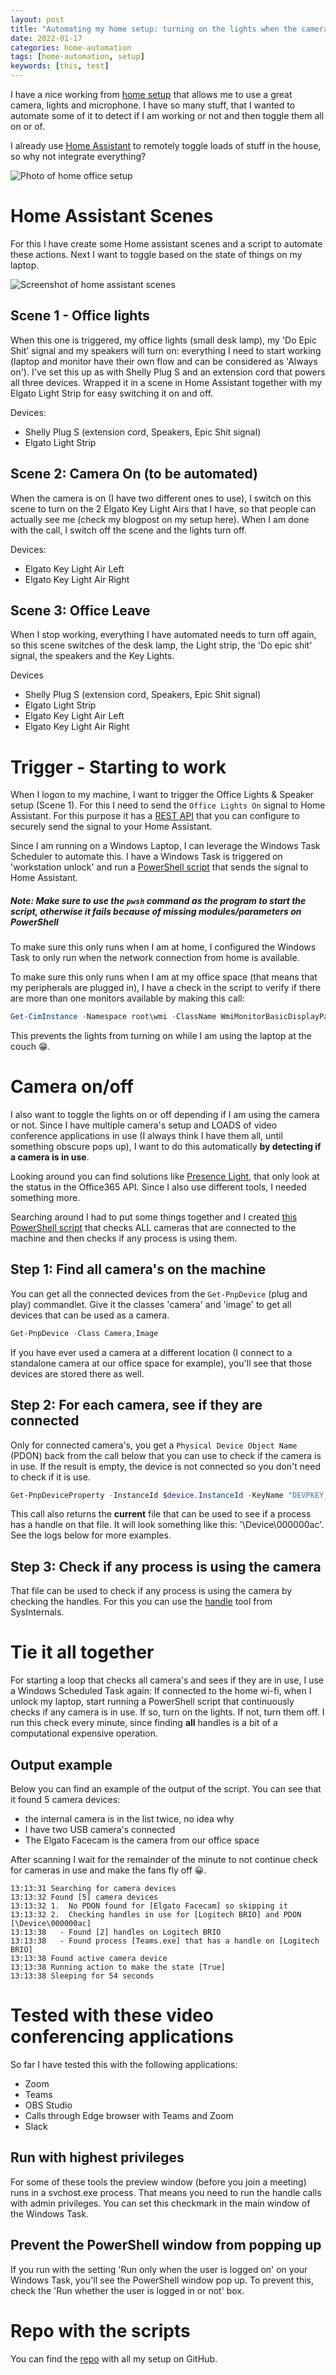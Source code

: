 ```yaml
---
layout: post
title: "Automating my home setup: turning on the lights when the camera is in use"
date: 2022-01-17
categories: home-automation
tags: [home-automation, setup]
keywords: [this, test]
---
```


I have a nice working from [home setup](/blog/2021/05/13/home-setup) that allows me to use a great camera, lights and microphone. I have so many stuff, that I wanted to automate some of it to detect if I am working or not and then toggle them all on or of. 

I already use [Home Assistant](https://www.home-assistant.io/) to remotely toggle loads of stuff in the house, so why not integrate everything? 

![Photo of home office setup](/images/20210513/SetupUpdate2022.jpg)  

# Home Assistant Scenes
For this I have create some Home assistant scenes and a script to automate these actions. Next I want to toggle based on the state of things on my laptop.  

![Screenshot of home assistant scenes](/images/2022/20220117/20220117_homeassistant.png)   

## Scene 1 - Office lights
When this one is triggered, my office lights (small desk lamp), my 'Do Epic Shit' signal and my speakers will turn on: everything I need to start working (laptop and monitor have their own flow and can be considered as 'Always on'). I've set this up as with Shelly Plug S and an extension cord that powers all three devices. Wrapped it in a scene in Home Assistant together with my Elgato Light Strip for easy switching it on and off.

Devices:
- Shelly Plug S (extension cord, Speakers, Epic Shit signal)
- Elgato Light Strip

## Scene 2: Camera On (to be automated)
When the camera is on (I have two different ones to use), I switch on this scene to turn on the 2 Elgato Key Light Airs that I have, so that people can actually see me (check my blogpost on my setup here). When I am done with the call, I switch off the scene and the lights turn off.

Devices:
- Elgato Key Light Air Left
- Elgato Key Light Air Right

## Scene 3: Office Leave
When I stop working, everything I have automated needs to turn off again, so this scene switches of the desk lamp, the Light strip, the 'Do epic shit' signal, the speakers and the Key Lights.

Devices
- Shelly Plug S (extension cord, Speakers, Epic Shit signal)
- Elgato Light Strip
- Elgato Key Light Air Left
- Elgato Key Light Air Right

# Trigger - Starting to work
When I logon to my machine, I want to trigger the Office Lights & Speaker setup (Scene 1). For this I need to send the `Office Lights On` signal to Home Assistant. For this purpose it has a [REST API](https://developers.home-assistant.io/docs/api/rest/) that you can configure to securely send the signal to your Home Assistant.

Since I am running on a Windows Laptop, I can leverage the Windows Task Scheduler to automate this. I have a Windows Task is triggered on 'workstation unlock' and run a [PowerShell script](https://github.com/rajbos/home-automation/blob/main/WindowsLogin.ps1) that sends the signal to Home Assistant.

##### Note: Make sure to use the `pwsh` command as the program to start the script, otherwise it fails because of missing modules/parameters on PowerShell

To make sure this only runs when I am at home, I configured the Windows Task to only run when the network connection from home is available.

To make sure this only runs when I am at my office space (that means that my peripherals are plugged in), I have a check in the script to verify if there are more than one monitors available by making this call:
``` powershell 
Get-CimInstance -Namespace root\wmi -ClassName WmiMonitorBasicDisplayParams
```
This prevents the lights from turning on while I am using the laptop at the couch 😁.

# Camera on/off
I also want to toggle the lights on or off depending if I am using the camera or not. Since I have multiple camera's setup and LOADS of video conference applications in use (I always think I have them all, until something obscure pops up), I want to do this automatically **by detecting if a camera is in use**.

Looking around you can find solutions like [Presence Light](https://github.com/isaacrlevin/PresenceLight), that only look at the status in the Office365 API. Since I also use different tools, I needed something more. 

Searching around I had to put some things together and I created [this PowerShell script](https://github.com/rajbos/home-automation/blob/main/camera-check.ps1) that checks ALL cameras that are connected to the machine and then checks if any process is using them. 

## Step 1: Find all camera's on the machine
You can get all the connected devices from the `Get-PnpDevice` (plug and play) commandlet. Give it the classes 'camera' and 'image' to get all devices that can be used as a camera.
``` powershell
Get-PnpDevice -Class Camera,Image
```
If you have ever used a camera at a different location (I connect to a standalone camera at our office space for example), you'll see that those devices are stored there as well.

## Step 2: For each camera, see if they are connected
Only for connected camera's, you get a `Physical Device Object Name` (PDON) back from the call below that you can use to check if the camera is in use. If the result is empty, the device is not connected so you don't need to check if it is use.
``` powershell	
Get-PnpDeviceProperty -InstanceId $device.InstanceId -KeyName "DEVPKEY_Device_PDOName"
```
This call also returns the **current** file that can be used to see if a process has a handle on that file. It will look  something like this: '\Device\000000ac'. See the logs below for more examples.

## Step 3: Check if any process is using the camera
That file can be used to check if any process is using the camera by checking the handles. For this you can use the [handle](https://docs.microsoft.com/en-us/sysinternals/downloads/handle) tool from SysInternals.

# Tie it all together
For starting a loop that checks all camera's and sees if they are in use, I use a Windows Scheduled Task again: If connected to the home wi-fi, when I unlock my laptop, start running a PowerShell script that continuously checks if any camera is in use. If so, turn on the lights. If not, turn them off. I run this check every minute, since finding **all** handles is a bit of a computational expensive operation.

## Output example
Below you can find an example of the output of the script. You can see that it found 5 camera devices: 
- the internal camera is in the list twice, no idea why
- I have two USB camera's connected
- The Elgato Facecam is the camera from our office space

After scanning I wait for the remainder of the minute to not continue check for cameras in use and make the fans fly off 😀.

```
13:13:31 Searching for camera devices
13:13:32 Found [5] camera devices
13:13:32 1.  No PDON found for [Elgato Facecam] so skipping it
13:13:32 2.  Checking handles in use for [Logitech BRIO] and PDON [\Device\000000ac]
13:13:38   - Found [2] handles on Logitech BRIO
13:13:38   - Found process [Teams.exe] that has a handle on [Logitech BRIO]
13:13:38 Found active camera device
13:13:38 Running action to make the state [True]
13:13:38 Sleeping for 54 seconds
```

# Tested with these video conferencing applications
So far I have tested this with the following applications:
- Zoom
- Teams
- OBS Studio
- Calls through Edge browser with Teams and Zoom
- Slack

## Run with highest privileges
For some of these tools the preview window (before you join a meeting) runs in a svchost.exe process. That means you need to run the handle calls with admin privileges. You can set this checkmark in the main window of the Windows Task.

## Prevent the PowerShell window from popping up
If you run with the setting 'Run only when the user is logged on' on your Windows Task, you'll see the PowerShell window pop up. To prevent this, check the 'Run whether the user is logged in or not' box.

# Repo with the scripts
You can find the [repo](https://github.com/rajbos/home-automation) with all my setup on GitHub.